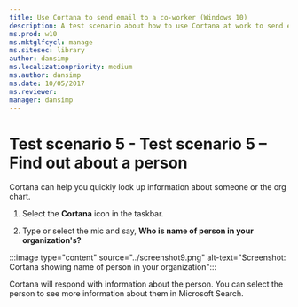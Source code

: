 ```yaml
---
title: Use Cortana to send email to a co-worker (Windows 10)
description: A test scenario about how to use Cortana at work to send email to a co-worker.
ms.prod: w10
ms.mktglfcycl: manage
ms.sitesec: library
author: dansimp
ms.localizationpriority: medium
ms.author: dansimp
ms.date: 10/05/2017
ms.reviewer: 
manager: dansimp
---
```


# Test scenario 5 - Test scenario 5 – Find out about a person

Cortana can help you quickly look up information about someone or the org chart.

1. Select the  **Cortana**  icon in the taskbar.

2. Type or select the mic and say, **Who is name of person in your organization's?**

:::image type="content" source="../screenshot9.png" alt-text="Screenshot: Cortana showing name of person in your organization":::

Cortana will respond with information about the person. You can select the person to see more information about them in Microsoft Search.